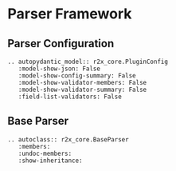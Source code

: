 # Parser Framework

## Parser Configuration

```{eval-rst}
.. autopydantic_model:: r2x_core.PluginConfig
   :model-show-json: False
   :model-show-config-summary: False
   :model-show-validator-members: False
   :model-show-validator-summary: False
   :field-list-validators: False
```

## Base Parser

```{eval-rst}
.. autoclass:: r2x_core.BaseParser
   :members:
   :undoc-members:
   :show-inheritance:
```
